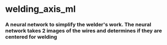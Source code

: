 # welding_axis_ml
### A neural network to simplify the welder's work. The neural network takes 2 images of the wires and determines if they are centered for welding
